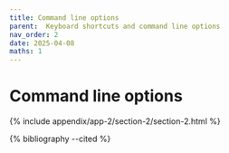 ```yaml
---
title: Command line options
parent:  Keyboard shortcuts and command line options
nav_order: 2
date: 2025-04-08
maths: 1
---
```


# Command line options

{% include appendix/app-2/section-2/section-2.html %}

{% bibliography --cited %}
